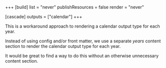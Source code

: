 +++
[build]
  list = "never"
  publishResources = false
  render = "never"

[cascade]
  outputs = ["calendar"]
+++

This is a workaround approach to rendering a calendar output type for each year.

Instead of using config and/or front matter, we use a separate _years_ content
section to render the calendar output type for each year.

It would be great to find a way to do this without an otherwise unnecessary
content section.
